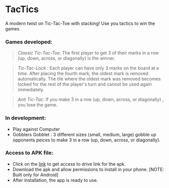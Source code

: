 # TacTics
A modern twist on Tic-Tac-Toe with stacking! Use you tactics to win the games. 

### Games developed:
> *Classic Tic-Tac-Toe*: The first player to get 3 of their marks in a row (up, down, across, or diagonally) is the winner.

> *Tic-Tac-Lock* : Each player can have only 3 marks on the board at a time. After placing the fourth mark, the oldest mark is removed automatically. The tile where the oldest mark was removed becomes locked for the rest of the player's turn and cannot be used again immediately.

> *Anti Tic-Tac*: If you make 3 in a row (up, down, across, or diagonally) , you lose the game.

### In development:
- Play against Computer 
- Gobblers Gobblet : 3 different sizes (small, medium, large) gobble up opponents peices to make 3 in a row (up, down, across, or diagonally).
  
### Access to APK file:
- Click on the [link](https://drive.google.com/drive/folders/1msKnhcO-XBbn1beACiwYg6lNOT84jC8Z?usp=share_link) to get access to drive link for the apk.
- Download the apk and allow permissions to install in your phone. [NOTE: Built only for Android]
- After installation, the app is ready to use. 


